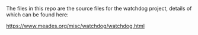 The files in this repo are the source files for the watchdog project, details of which can be found here:

https://www.meades.org/misc/watchdog/watchdog.html
